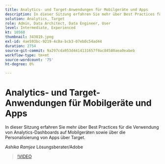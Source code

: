 ```yaml
---
title: Analytics- und Target-Anwendungen für Mobilgeräte und Apps
description: In dieser Sitzung erfahren Sie mehr über Best Practices für die Verwendung von Analytics-Dashboards auf Mobilgeräten sowie über die Personalisierung von Apps über Target.
solution: Analytics, Target
role: Admin, Data Architect, Data Engineer, User
level: Intermediate, Experienced
kt: 10568
thumbnail: 343819.jpeg
exl-id: 4ae593bc-9219-4c8a-bcb3-07eb0c54ad44
duration: 2754
source-git-commit: 9a297cda953d4414131657f9ac84580aea0eabeb
workflow-type: tm+mt
source-wordcount: '75'
ht-degree: 0%

---
```


# Analytics- und Target-Anwendungen für Mobilgeräte und Apps

In dieser Sitzung erfahren Sie mehr über Best Practices für die Verwendung von Analytics-Dashboards auf Mobilgeräten sowie über die Personalisierung von Apps über Target.

*Ashika Ramjee* Lösungsberater/Adobe

>[!VIDEO](https://video.tv.adobe.com/v/343819/?quality=12&learn=on)
